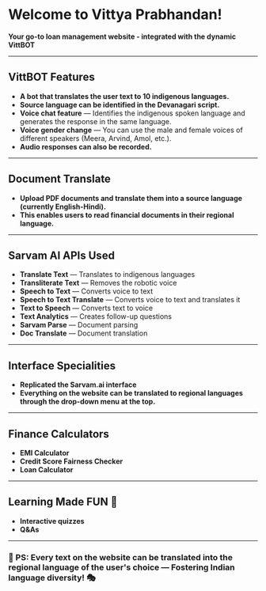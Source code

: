 # Welcome to Vittya Prabhandan!  
**Your go-to loan management website - integrated with the dynamic VittBOT**  

---

## VittBOT Features  
- **A bot that translates the user text to 10 indigenous languages.**  
- **Source language can be identified in the Devanagari script.**  
- **Voice chat feature** — Identifies the indigenous spoken language and generates the response in the same language.  
- **Voice gender change** — You can use the male and female voices of different speakers (Meera, Arvind, Amol, etc.).  
- **Audio responses can also be recorded.**  

---

## Document Translate  
- **Upload PDF documents and translate them into a source language (currently English-Hindi).**  
- **This enables users to read financial documents in their regional language.**  

---

## Sarvam AI APIs Used  
- **Translate Text** — Translates to indigenous languages  
- **Transliterate Text** — Removes the robotic voice  
- **Speech to Text** — Converts voice to text  
- **Speech to Text Translate** — Converts voice to text and translates it  
- **Text to Speech** — Converts text to voice  
- **Text Analytics** — Creates follow-up questions  
- **Sarvam Parse** — Document parsing  
- **Doc Translate** — Document translation  

---

## Interface Specialities  
- **Replicated the Sarvam.ai interface**  
- **Everything on the website can be translated to regional languages through the drop-down menu at the top.**  

---

## Finance Calculators  
- **EMI Calculator**  
- **Credit Score Fairness Checker**  
- **Loan Calculator**  

---

## Learning Made FUN 🎉  
- **Interactive quizzes**  
- **Q&As**  

---

### 📝 PS: Every text on the website can be translated into the regional language of the user's choice — Fostering Indian language diversity! 🎭  
